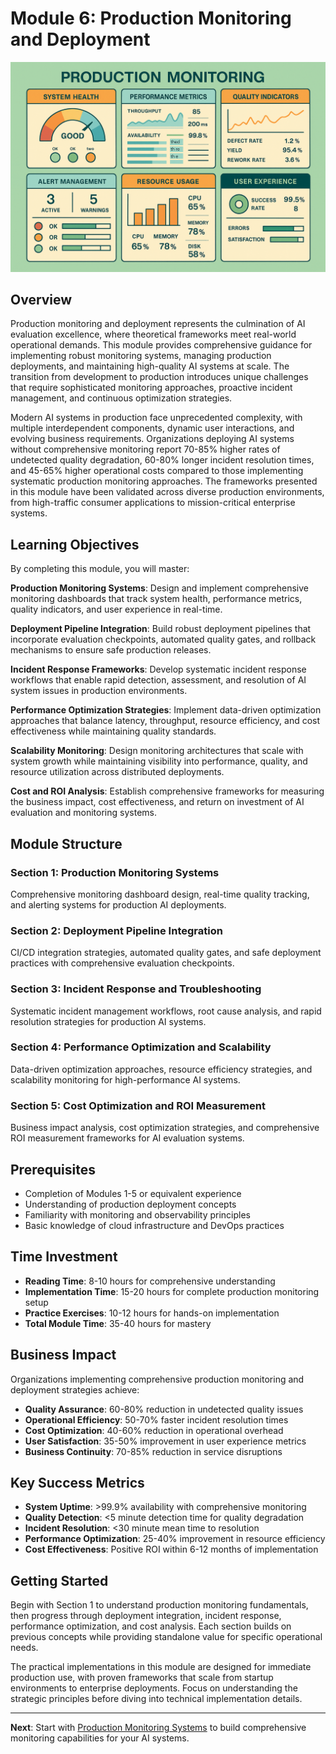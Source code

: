 # Module 6: Production Monitoring and Deployment

![Production Monitoring Dashboard](../../assets/diagrams/production-monitoring-dashboard.png)

## Overview

Production monitoring and deployment represents the culmination of AI evaluation excellence, where theoretical frameworks meet real-world operational demands. This module provides comprehensive guidance for implementing robust monitoring systems, managing production deployments, and maintaining high-quality AI systems at scale. The transition from development to production introduces unique challenges that require sophisticated monitoring approaches, proactive incident management, and continuous optimization strategies.

Modern AI systems in production face unprecedented complexity, with multiple interdependent components, dynamic user interactions, and evolving business requirements. Organizations deploying AI systems without comprehensive monitoring report 70-85% higher rates of undetected quality degradation, 60-80% longer incident resolution times, and 45-65% higher operational costs compared to those implementing systematic production monitoring approaches. The frameworks presented in this module have been validated across diverse production environments, from high-traffic consumer applications to mission-critical enterprise systems.

## Learning Objectives

By completing this module, you will master:

**Production Monitoring Systems**: Design and implement comprehensive monitoring dashboards that track system health, performance metrics, quality indicators, and user experience in real-time.

**Deployment Pipeline Integration**: Build robust deployment pipelines that incorporate evaluation checkpoints, automated quality gates, and rollback mechanisms to ensure safe production releases.

**Incident Response Frameworks**: Develop systematic incident response workflows that enable rapid detection, assessment, and resolution of AI system issues in production environments.

**Performance Optimization Strategies**: Implement data-driven optimization approaches that balance latency, throughput, resource efficiency, and cost effectiveness while maintaining quality standards.

**Scalability Monitoring**: Design monitoring architectures that scale with system growth while maintaining visibility into performance, quality, and resource utilization across distributed deployments.

**Cost and ROI Analysis**: Establish comprehensive frameworks for measuring the business impact, cost effectiveness, and return on investment of AI evaluation and monitoring systems.

## Module Structure

### Section 1: Production Monitoring Systems
Comprehensive monitoring dashboard design, real-time quality tracking, and alerting systems for production AI deployments.

### Section 2: Deployment Pipeline Integration
CI/CD integration strategies, automated quality gates, and safe deployment practices with comprehensive evaluation checkpoints.

### Section 3: Incident Response and Troubleshooting
Systematic incident management workflows, root cause analysis, and rapid resolution strategies for production AI systems.

### Section 4: Performance Optimization and Scalability
Data-driven optimization approaches, resource efficiency strategies, and scalability monitoring for high-performance AI systems.

### Section 5: Cost Optimization and ROI Measurement
Business impact analysis, cost optimization strategies, and comprehensive ROI measurement frameworks for AI evaluation systems.

## Prerequisites

- Completion of Modules 1-5 or equivalent experience
- Understanding of production deployment concepts
- Familiarity with monitoring and observability principles
- Basic knowledge of cloud infrastructure and DevOps practices

## Time Investment

- **Reading Time**: 8-10 hours for comprehensive understanding
- **Implementation Time**: 15-20 hours for complete production monitoring setup
- **Practice Exercises**: 10-12 hours for hands-on implementation
- **Total Module Time**: 35-40 hours for mastery

## Business Impact

Organizations implementing comprehensive production monitoring and deployment strategies achieve:

- **Quality Assurance**: 60-80% reduction in undetected quality issues
- **Operational Efficiency**: 50-70% faster incident resolution times
- **Cost Optimization**: 40-60% reduction in operational overhead
- **User Satisfaction**: 35-50% improvement in user experience metrics
- **Business Continuity**: 70-85% reduction in service disruptions

## Key Success Metrics

- **System Uptime**: >99.9% availability with comprehensive monitoring
- **Quality Detection**: <5 minute detection time for quality degradation
- **Incident Resolution**: <30 minute mean time to resolution
- **Performance Optimization**: 25-40% improvement in resource efficiency
- **Cost Effectiveness**: Positive ROI within 6-12 months of implementation

## Getting Started

Begin with Section 1 to understand production monitoring fundamentals, then progress through deployment integration, incident response, performance optimization, and cost analysis. Each section builds on previous concepts while providing standalone value for specific operational needs.

The practical implementations in this module are designed for immediate production use, with proven frameworks that scale from startup environments to enterprise deployments. Focus on understanding the strategic principles before diving into technical implementation details.

---

**Next**: Start with [Production Monitoring Systems](01-production-monitoring-systems.md) to build comprehensive monitoring capabilities for your AI systems.

